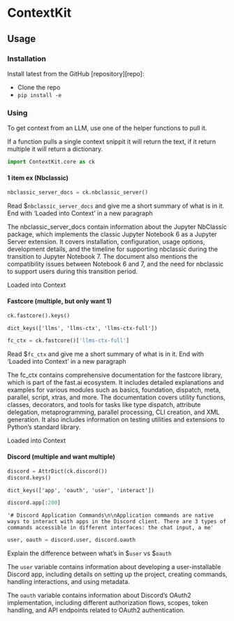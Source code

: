 # ContextKit


<!-- WARNING: THIS FILE WAS AUTOGENERATED! DO NOT EDIT! -->

## Usage

### Installation

Install latest from the GitHub \[repository\]\[repo\]:

- Clone the repo
- `pip install -e`

### Using

To get context from an LLM, use one of the helper functions to pull it.

If a function pulls a single context snippit it will return the text, if
it return multiple it will return a dictionary.

``` python
import ContextKit.core as ck
```

#### 1 item ex (Nbclassic)

``` python
nbclassic_server_docs = ck.nbclassic_server()
```

Read \$`nbclassic_server_docs` and give me a short summary of what is in
it. End with ‘Loaded into Context’ in a new paragraph

The nbclassic_server_docs contain information about the Jupyter
NbClassic package, which implements the classic Jupyter Notebook 6 as a
Jupyter Server extension. It covers installation, configuration, usage
options, development details, and the timeline for supporting nbclassic
during the transition to Jupyter Notebook 7. The document also mentions
the compatibility issues between Notebook 6 and 7, and the need for
nbclassic to support users during this transition period.

Loaded into Context

#### Fastcore (multiple, but only want 1)

``` python
ck.fastcore().keys()
```

    dict_keys(['llms', 'llms-ctx', 'llms-ctx-full'])

``` python
fc_ctx = ck.fastcore()['llms-ctx-full']
```

Read \$`fc_ctx` and give me a short summary of what is in it. End with
‘Loaded into Context’ in a new paragraph

The fc_ctx contains comprehensive documentation for the fastcore
library, which is part of the fast.ai ecosystem. It includes detailed
explanations and examples for various modules such as basics,
foundation, dispatch, meta, parallel, script, xtras, and more. The
documentation covers utility functions, classes, decorators, and tools
for tasks like type dispatch, attribute delegation, metaprogramming,
parallel processing, CLI creation, and XML generation. It also includes
information on testing utilities and extensions to Python’s standard
library.

Loaded into Context

#### Discord (multiple and want multiple)

``` python
discord = AttrDict(ck.discord())
discord.keys()
```

    dict_keys(['app', 'oauth', 'user', 'interact'])

``` python
discord.app[:200]
```

    '# Discord Application Commands\n\nApplication commands are native ways to interact with apps in the Discord client. There are 3 types of commands accessible in different interfaces: the chat input, a me'

``` python
user, oauth = discord.user, discord.oauth
```

Explain the difference between what’s in \$`user` vs \$`oauth`

The `user` variable contains information about developing a
user-installable Discord app, including details on setting up the
project, creating commands, handling interactions, and using metadata.

The `oauth` variable contains information about Discord’s OAuth2
implementation, including different authorization flows, scopes, token
handling, and API endpoints related to OAuth2 authentication.
